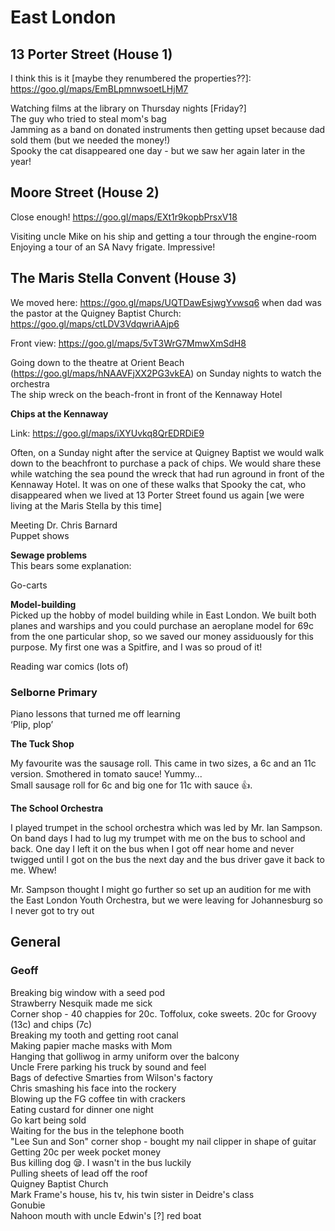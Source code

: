 # East London


## 13 Porter Street (House 1)

I think this is it [maybe they renumbered the properties??]: https://goo.gl/maps/EmBLpmnwsoetLHjM7  

Watching films at the library on Thursday nights [Friday?]  
The guy who tried to steal mom's bag  
Jamming as a band on donated instruments then getting upset because dad sold them (but we needed the money!)  
Spooky the cat disappeared one day - but we saw her again later in the year!  


## Moore Street (House 2)

Close enough! https://goo.gl/maps/EXt1r9kopbPrsxV18  

Visiting uncle Mike on his ship and getting a tour through the engine-room  
Enjoying a tour of an SA Navy frigate. Impressive!  


## The Maris Stella Convent (House 3)  

We moved here: https://goo.gl/maps/UQTDawEsjwgYvwsq6 when dad was the pastor at the Quigney Baptist Church: https://goo.gl/maps/ctLDV3VdqwriAAjp6  

Front view: https://goo.gl/maps/5vT3WrG7MmwXmSdH8

Going down to the theatre at Orient Beach (https://goo.gl/maps/hNAAVFjXX2PG3vkEA) on Sunday nights to watch the orchestra  
The ship wreck on the beach-front in front of the Kennaway Hotel  

**Chips at the Kennaway**  

Link: https://goo.gl/maps/iXYUvkq8QrEDRDiE9  

Often, on a Sunday night after the service at Quigney Baptist we would walk down to the beachfront to purchase a pack of chips. We would share these while watching the sea pound the wreck that had run aground in front of the Kennaway Hotel. It was on one of these walks that Spooky the cat, who disappeared when we lived at 13 Porter Street found us again [we were living at the Maris Stella by this time]  

Meeting Dr. Chris Barnard  
Puppet shows  

**Sewage problems**  
This bears some explanation:

Go-carts  

**Model-building**  
Picked up the hobby of model building while in East London. We built both planes and warships and you could purchase an aeroplane model for 69c from the one particular shop, so we saved our money assiduously for this purpose. My first one was a Spitfire, and I was so proud of it!  

Reading war comics (lots of)  

### Selborne Primary

Piano lessons that turned me off learning  
‘Plip, plop’  


**The Tuck Shop**

My favourite was the sausage roll. This came in two sizes, a 6c and an 11c version. Smothered in tomato sauce! Yummy...  
Small sausage roll for 6c and big one for 11c with sauce 👍.  


**The School Orchestra**

I played trumpet in the school orchestra which was led by Mr. Ian Sampson. On band days I had to lug my trumpet with me on the bus to school and back. One day I left it on the bus when I got off near home and never twigged until I got on the bus the next day and the bus driver gave it back to me. Whew!  

Mr. Sampson thought I might go further so set up an audition for me with the East London Youth Orchestra, but we were leaving for Johannesburg so I never got to try out  


## General


### Geoff

Breaking big window with a seed pod  
Strawberry Nesquik made me sick  
Corner shop - 40 chappies for 20c. Toffolux, coke sweets. 20c for Groovy (13c) and chips (7c)  
Breaking my tooth and getting root canal  
Making papier mache masks with Mom  
Hanging that golliwog in army uniform over the balcony  
Uncle Frere parking his truck by sound and feel  
Bags of defective Smarties from Wilson's factory  
Chris smashing his face into the rockery  
Blowing up the FG coffee tin with crackers  
Eating custard for dinner one night  
Go kart being sold  
Waiting for the bus in the telephone booth  
"Lee Sun and Son" corner shop - bought my nail clipper in shape of guitar  
Getting 20c per week pocket money  
Bus killing dog 😪. I wasn't in the bus luckily  
Pulling sheets of lead off the roof  
Quigney Baptist Church  
Mark Frame's house, his tv, his twin sister in Deidre's class  
Gonubie  
Nahoon mouth with uncle Edwin's [?] red boat  
